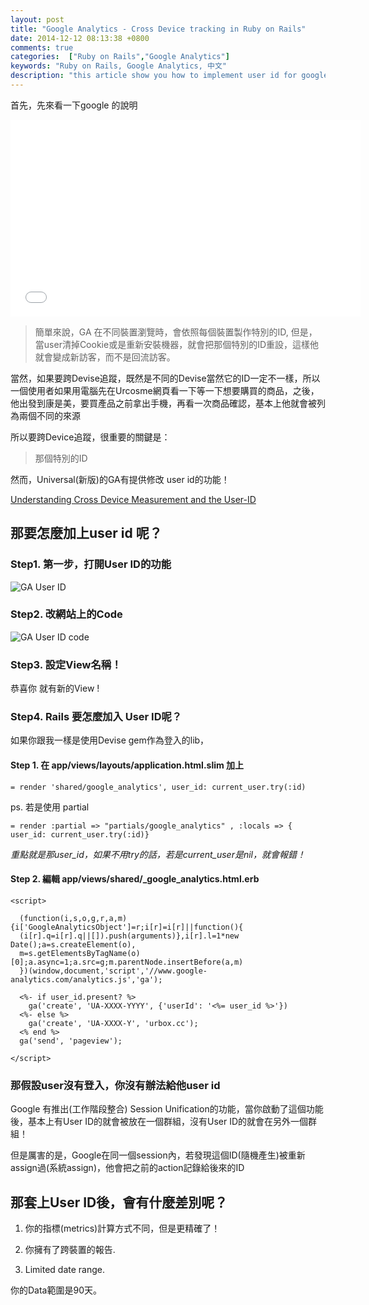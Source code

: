 ```yaml
---
layout: post
title: "Google Analytics - Cross Device tracking in Ruby on Rails"
date: 2014-12-12 08:13:38 +0800
comments: true
categories:  ["Ruby on Rails","Google Analytics"]
keywords: "Ruby on Rails, Google Analytics, 中文"
description: "this article show you how to implement user id for google analytic cross device"
---
```


首先，先來看一下google 的說明

<iframe width="560" height="315" src="//www.youtube.com/embed/RsrAcxIsQHU" frameborder="0" allowfullscreen></iframe>


<!-- more -->

> 簡單來說，GA 在不同裝置瀏覽時，會依照每個裝置製作特別的ID, 但是，當user清掉Cookie或是重新安裝機器，就會把那個特別的ID重設，這樣他就會變成新訪客，而不是回流訪客。

當然，如果要跨Devise追蹤，既然是不同的Devise當然它的ID一定不一樣，所以一個使用者如果用電腦先在Urcosme網頁看一下等一下想要購買的商品，之後，他出發到康是美，要買產品之前拿出手機，再看一次商品確認，基本上他就會被列為兩個不同的來源

所以要跨Device追蹤，很重要的關鍵是：

> 那個特別的ID

然而，Universal(新版)的GA有提供修改 user id的功能！

[Understanding Cross Device Measurement and the User-ID](http://cutroni.com/blog/2014/04/10/understanding-cross-device-measurement-and-the-user-id/)

## 那要怎麼加上user id 呢？

### Step1. 第一步，打開User ID的功能

<img alt="GA User ID" src="https://dl.dropboxusercontent.com/u/22307926/Blog%20Image/GA/user%20id%20%E5%95%9F%E7%94%A8.png"></img>

### Step2. 改網站上的Code

<img alt="GA User ID code" src="https://dl.dropboxusercontent.com/u/22307926/Blog%20Image/GA/%E8%A8%AD%E5%AE%9AUser_id%20.png">


### Step3. 設定View名稱！

恭喜你 就有新的View !


### Step4. Rails 要怎麼加入 User ID呢？

如果你跟我一樣是使用Devise gem作為登入的lib，

#### Step 1. 在 app/views/layouts/application.html.slim 加上

    = render 'shared/google_analytics', user_id: current_user.try(:id) 

ps. 若是使用 partial

    = render :partial => "partials/google_analytics" , :locals => { user_id: current_user.try(:id)}

*重點就是那user_id，如果不用try的話，若是current_user是nil，就會報錯！*


#### Step 2. 編輯 app/views/shared/_google_analytics.html.erb

    <script>
    
      (function(i,s,o,g,r,a,m){i['GoogleAnalyticsObject']=r;i[r]=i[r]||function(){
      (i[r].q=i[r].q||[]).push(arguments)},i[r].l=1*new Date();a=s.createElement(o),
      m=s.getElementsByTagName(o)[0];a.async=1;a.src=g;m.parentNode.insertBefore(a,m)
      })(window,document,'script','//www.google-analytics.com/analytics.js','ga');
    
      <%- if user_id.present? %>
        ga('create', 'UA-XXXX-YYYY', {'userId': '<%= user_id %>'})
      <%- else %>
        ga('create', 'UA-XXXX-Y', 'urbox.cc');
      <% end %>
      ga('send', 'pageview');
    
    </script>


### 那假設user沒有登入，你沒有辦法給他user id 

Google 有推出(工作階段整合) Session Unification的功能，當你啟動了這個功能後，基本上有User ID的就會被放在一個群組，沒有User ID的就會在另外一個群組！

但是厲害的是，Google在同一個session內，若發現這個ID(隨機產生)被重新assign過(系統assign)，他會把之前的action記錄給後來的ID

## 那套上User ID後，會有什麼差別呢？

  1. 你的指標(metrics)計算方式不同，但是更精確了！

  2. 你擁有了跨裝置的報告. 

  3. Limited date range.

  你的Data範圍是90天。